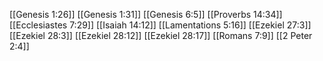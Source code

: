 [[Genesis 1:26]]
[[Genesis 1:31]]
[[Genesis 6:5]]
[[Proverbs 14:34]]
[[Ecclesiastes 7:29]]
[[Isaiah 14:12]]
[[Lamentations 5:16]]
[[Ezekiel 27:3]]
[[Ezekiel 28:3]]
[[Ezekiel 28:12]]
[[Ezekiel 28:17]]
[[Romans 7:9]]
[[2 Peter 2:4]]
